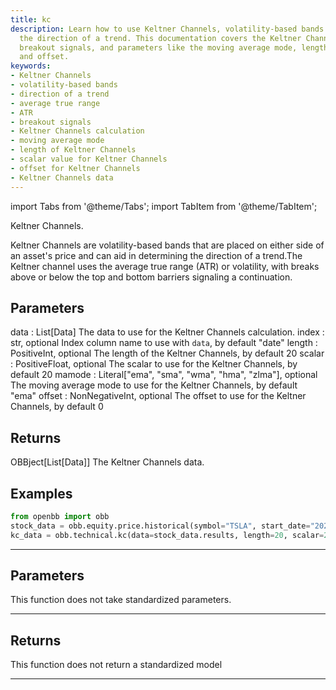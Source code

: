 ```yaml
---
title: kc
description: Learn how to use Keltner Channels, volatility-based bands used to determine
  the direction of a trend. This documentation covers the Keltner Channels calculation,
  breakout signals, and parameters like the moving average mode, length, scalar value,
  and offset.
keywords:
- Keltner Channels
- volatility-based bands
- direction of a trend
- average true range
- ATR
- breakout signals
- Keltner Channels calculation
- moving average mode
- length of Keltner Channels
- scalar value for Keltner Channels
- offset for Keltner Channels
- Keltner Channels data
---
```



<!-- markdownlint-disable MD012 MD031 MD033 -->

import Tabs from '@theme/Tabs';
import TabItem from '@theme/TabItem';

Keltner Channels.

Keltner Channels are volatility-based bands that are placed
on either side of an asset's price and can aid in determining
the direction of a trend.The Keltner channel uses the average
true range (ATR) or volatility, with breaks above or below the top
and bottom barriers signaling a continuation.

Parameters
----------
data : List[Data]
The data to use for the Keltner Channels calculation.
index : str, optional
Index column name to use with `data`, by default "date"
length : PositiveInt, optional
The length of the Keltner Channels, by default 20
scalar : PositiveFloat, optional
The scalar to use for the Keltner Channels, by default 20
mamode : Literal["ema", "sma", "wma", "hma", "zlma"], optional
The moving average mode to use for the Keltner Channels, by default "ema"
offset : NonNegativeInt, optional
The offset to use for the Keltner Channels, by default 0

Returns
-------
OBBject[List[Data]]
The Keltner Channels data.

Examples
--------
```python
from openbb import obb
stock_data = obb.equity.price.historical(symbol="TSLA", start_date="2023-01-01", provider="fmp")
kc_data = obb.technical.kc(data=stock_data.results, length=20, scalar=20, mamode="ema", offset=0)
```


---

## Parameters

This function does not take standardized parameters.

---

## Returns

This function does not return a standardized model

---

